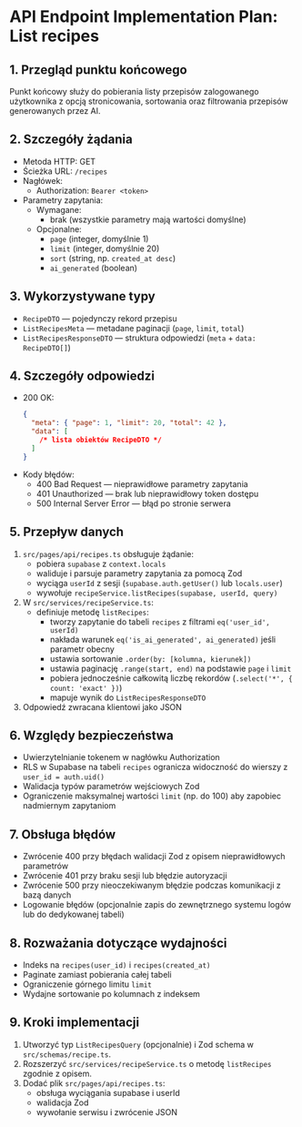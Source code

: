 # API Endpoint Implementation Plan: List recipes

## 1. Przegląd punktu końcowego

Punkt końcowy służy do pobierania listy przepisów zalogowanego użytkownika z opcją stronicowania, sortowania oraz filtrowania przepisów generowanych przez AI.

## 2. Szczegóły żądania

- Metoda HTTP: GET
- Ścieżka URL: `/recipes`
- Nagłówek:
  - Authorization: `Bearer <token>`
- Parametry zapytania:
  - Wymagane:
    - brak (wszystkie parametry mają wartości domyślne)
  - Opcjonalne:
    - `page` (integer, domyślnie 1)
    - `limit` (integer, domyślnie 20)
    - `sort` (string, np. `created_at desc`)
    - `ai_generated` (boolean)

## 3. Wykorzystywane typy

- `RecipeDTO` — pojedynczy rekord przepisu
- `ListRecipesMeta` — metadane paginacji (`page`, `limit`, `total`)
- `ListRecipesResponseDTO` — struktura odpowiedzi (`meta` + `data: RecipeDTO[]`)

## 4. Szczegóły odpowiedzi

- 200 OK:
  ```json
  {
    "meta": { "page": 1, "limit": 20, "total": 42 },
    "data": [
      /* lista obiektów RecipeDTO */
    ]
  }
  ```
- Kody błędów:
  - 400 Bad Request — nieprawidłowe parametry zapytania
  - 401 Unauthorized — brak lub nieprawidłowy token dostępu
  - 500 Internal Server Error — błąd po stronie serwera

## 5. Przepływ danych

1. `src/pages/api/recipes.ts` obsługuje żądanie:
   - pobiera `supabase` z `context.locals`
   - waliduje i parsuje parametry zapytania za pomocą Zod
   - wyciąga `userId` z sesji (`supabase.auth.getUser()` lub `locals.user`)
   - wywołuje `recipeService.listRecipes(supabase, userId, query)`
2. W `src/services/recipeService.ts`:
   - definiuje metodę `listRecipes`:
     - tworzy zapytanie do tabeli `recipes` z filtrami `eq('user_id', userId)`
     - nakłada warunek `eq('is_ai_generated', ai_generated)` jeśli parametr obecny
     - ustawia sortowanie `.order(by: [kolumna, kierunek])`
     - ustawia paginację `.range(start, end)` na podstawie `page` i `limit`
     - pobiera jednocześnie całkowitą liczbę rekordów (`.select('*', { count: 'exact' })`)
     - mapuje wynik do `ListRecipesResponseDTO`
3. Odpowiedź zwracana klientowi jako JSON

## 6. Względy bezpieczeństwa

- Uwierzytelnianie tokenem w nagłówku Authorization
- RLS w Supabase na tabeli `recipes` ogranicza widoczność do wierszy z `user_id = auth.uid()`
- Walidacja typów parametrów wejściowych Zod
- Ograniczenie maksymalnej wartości `limit` (np. do 100) aby zapobiec nadmiernym zapytaniom

## 7. Obsługa błędów

- Zwrócenie 400 przy błędach walidacji Zod z opisem nieprawidłowych parametrów
- Zwrócenie 401 przy braku sesji lub błędzie autoryzacji
- Zwrócenie 500 przy nieoczekiwanym błędzie podczas komunikacji z bazą danych
- Logowanie błędów (opcjonalnie zapis do zewnętrznego systemu logów lub do dedykowanej tabeli)

## 8. Rozważania dotyczące wydajności

- Indeks na `recipes(user_id)` i `recipes(created_at)`
- Paginate zamiast pobierania całej tabeli
- Ograniczenie górnego limitu `limit`
- Wydajne sortowanie po kolumnach z indeksem

## 9. Kroki implementacji

1. Utworzyć typ `ListRecipesQuery` (opcjonalnie) i Zod schema w `src/schemas/recipe.ts`.
2. Rozszerzyć `src/services/recipeService.ts` o metodę `listRecipes` zgodnie z opisem.
3. Dodać plik `src/pages/api/recipes.ts`:
   - obsługa wyciągania supabase i userId
   - walidacja Zod
   - wywołanie serwisu i zwrócenie JSON
